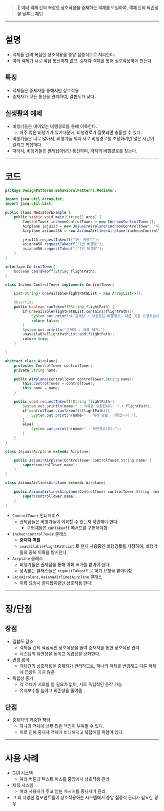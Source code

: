 >🛫 **여러 객체 간의 복잡한 상호작용을 중재하는 객체를 도입하여, 객체 간의 의존성을 낮추는 패턴**
---

# 설명

- 객체들 간의 복잡한 상호작용을 중앙 집중식으로 처리한다.
- 여러 객체가 서로 직접 통신하지 않고, 중재자 객체를 통해 상호작용하게 만든다.

## 특징

- 객체들은 중재자를 통해서만 상호작용
- 중재자가 모든 통신을 관리하여, 결합도가 낮다.

## 실생활의 예제

- 비행기들은 비어있는 비행경로를 통해 이륙한다.
    - 아주 많은 비행기가 있기때문에, 비행경로가 잘못되면 충돌할 수 있다.
- 비행기들은 너무 많아서, 비행기들 끼리 서로 비행경로를 조정하려면 많은 시간이 걸리고 복잡하다.
- 따라서, 비행기들은 관제탑이랑만 통신하며, 각자의 비행경로를 찾는다.

---

# 코드

```java
package DesignPatterns.BehavioralPatterns.Mediator;

import java.util.ArrayList;
import java.util.List;

public class MediatorExample {
    public static void main(String[] args) {
        ControlTower incheonControlTower = new IncheonControlTower();
        Airplane jeju123 = new JejuairAirplane(incheonControlTower, "제주항공 비행기");
        Airplane asiana456 = new AsianaAirlinesAirplane(incheonControlTower, "아시아나 비행기");

        jeju123.requestTakeoff("1번 비행로");
        asiana456.requestTakeoff("1번 비행로");
        asiana456.requestTakeoff("2번 비행로");
    }
}

interface ControlTower{
    boolean canTakeoff(String flightPath);
}

class IncheonControlTower implements ControlTower{

    List<String> unavailableFlightPathList = new ArrayList<>();

    @Override
    public boolean canTakeoff(String flightPath) {
        if(unavailableFlightPathList.contains(flightPath)){
            System.out.println("관제탑 : 사용중인 비행경로. 다른 곳을 요청하십시오.");
            return false;
        }
        System.out.println("관제탑 : 이륙 허가.");
        unavailableFlightPathList.add(flightPath);
        return true;
    }

}

abstract class Airplane{
    protected ControlTower controlTower;
    private String name;

    public Airplane(ControlTower controlTower,String name){
        this.controlTower = controlTower;
        this.name = name;
    }

    public void requestTakeoff(String flightPath){
        System.out.println(name+" : 이륙을 요청합니다. " + flightPath);
        if(controlTower.canTakeoff(flightPath)){
            System.out.println(name+" : 허가 완료. 이륙합니다.");
        }
        else{
            System.out.println(name+" : 확인했습니다.");
        }
    }
}

class JejuairAirplane extends Airplane{

    public JejuairAirplane(ControlTower controlTower,String name) {
        super(controlTower,name);
    }
}

class AsianaAirlinesAirplane extends Airplane{

    public AsianaAirlinesAirplane(ControlTower controlTower,String name) {
        super(controlTower,name);
    }
}
```

- `ControlTower` 인터페이스
    - 관제탑들은 비행기들이 이륙할 수 있는지 확인해야 한다.
        - 구현체들은 `canTakeoff` 메서드를 구현해야함
- `IncheonControlTower` 클래스
    - **중재자 역할**
    - `unavailableFlightPathList` 로 현재 사용중인 비행경로를 저장하여, 비행기들의 중복 이륙을 방지한다.
- `Airplane` 클래스
    - 비행기들은 관제탑을 통해 이륙 허가를 받아야 한다.
    - 상속받는 클래스들은 `requestTakeoff` 로 허가 요청을 받아야함.
- `JejuAirplane`, `AsianaAirlinesAirplane` 클래스
    - 이륙 요청시 관제탑이랑만 상호작용 한다.

---

# 장/단점

## 장점

- 결합도 감소
    - 객체들 간의 직접적인 상호작용을 줄여 중재자를 통한 상호작용 관리
    - 시스템의 유연성을 높이고 독립성을 강화한다.
- 변경 용이
    - 객체간의 상호작용을 중재자가 관리하므로, 하나의 객체를 변경해도 다른 객체에 영향이 가지 않음
- 독립성 증가
    - 각 객체가 서로를 알 필요가 없어, 서로 독립적인 동작 가능
    - 유지보수를 높이고 의존성을 줄여줌

## 단점

- 중재자의 과중한 책임
    - 하나의 객체에 너무 많은 책임이 부여될 수 있다.
    - 이로 인해 중재자 객체가 비대해지고 복잡해질 위험이 있다.

---

# 사용 사례

- GUI 시스템
    - 여러 버튼과 텍스트 박스를 중앙에서 상호작용 관리
- 채팅 시스템
    - 여러 사용자가 주고 받는 메시지를 중재자가 관리.
- 그 외 다양한 컴포넌트들이 상호작용하는 시스템에서 중앙 집중식 관리가 필요한 경우